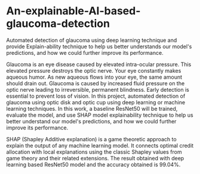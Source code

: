 # An-explainable-AI-based-glaucoma-detection
Automated detection of glaucoma using deep learning technique and provide Explain-ability technique to help us better understands our model's predictions, and how we could further improve its performance.




Glaucoma is an eye disease caused by elevated intra-ocular pressure. This elevated pressure destroys the optic nerve. Your eye constantly makes aqueous humor. As new aqueous flows into your eye, the same amount should drain out. Glaucoma is caused by increased fluid pressure on the optic nerve leading to irreversible, permanent blindness. Early detection is essential to prevent loss of vision. In this project, automated detection of glaucoma using optic disk and optic cup using deep learning or machine learning techniques. In this work, a baseline ResNet50 will be trained, evaluate the model, and use SHAP model explainability technique to help us better understand our model's predictions, and how we could further improve its performance. 

SHAP (Shapley Additive explanation) is a game theoretic approach to explain the output of any machine learning model. It connects optimal credit allocation with local explanations using the classic Shapley values from game theory and their related extensions. The result obtained with deep learning based ResNet50 model and the accuracy obtained is 99.04%.
